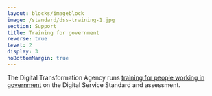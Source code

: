 ```yaml
---
layout: blocks/imageblock
image: /standard/dss-training-1.jpg
section: Support
title: Training for government
reverse: true
level: 2
display: 3
noBottomMargin: true
---
```


The Digital Transformation Agency runs [training for people working in government](https://www.dta.gov.au/standard/training/) on the Digital Service Standard and assessment.
